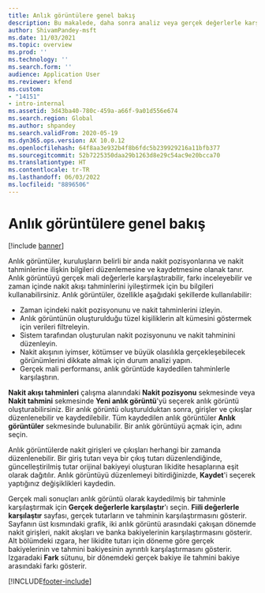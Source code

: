 ```yaml
---
title: Anlık görüntülere genel bakış
description: Bu makalede, daha sonra analiz veya gerçek değerlerle karşılaştırma amacıyla nakit akışı tahminini kaydetmenize olanak sağlayan anlık görüntüler özelliği açıklanmaktadır. Nakit akışı tahmini oluşturduğunuzda, bu tahmini bir "anlık görüntü" olarak kaydedebilirsiniz. Bu anlık görüntüleri, tahmine dahil edilen hesapları düzenlemek için kullanabilir veya anlık görüntüdeki tahmini gerçek değerlerle karşılaştırabilirsiniz.
author: ShivamPandey-msft
ms.date: 11/03/2021
ms.topic: overview
ms.prod: ''
ms.technology: ''
ms.search.form: ''
audience: Application User
ms.reviewer: kfend
ms.custom:
- "14151"
- intro-internal
ms.assetid: 3d43ba40-780c-459a-a66f-9a01d556e674
ms.search.region: Global
ms.author: shpandey
ms.search.validFrom: 2020-05-19
ms.dyn365.ops.version: AX 10.0.12
ms.openlocfilehash: 64f8aa3e932b4f8b6fdc5b239929216a11bfb377
ms.sourcegitcommit: 52b7225350daa29b1263d8e29c54ac9e20bcca70
ms.translationtype: HT
ms.contentlocale: tr-TR
ms.lasthandoff: 06/03/2022
ms.locfileid: "8896506"
---
```

# <a name="snapshots-overview"></a>Anlık görüntülere genel bakış

[!include [banner](../includes/banner.md)]

Anlık görüntüler, kuruluşların belirli bir anda nakit pozisyonlarına ve nakit tahminlerine ilişkin bilgileri düzenlemesine ve kaydetmesine olanak tanır. Anlık görüntüyü gerçek mali değerlerle karşılaştırabilir, farkı inceleyebilir ve zaman içinde nakit akışı tahminlerini iyileştirmek için bu bilgileri kullanabilirsiniz. Anlık görüntüler, özellikle aşağıdaki şekillerde kullanılabilir:

- Zaman içindeki nakit pozisyonunu ve nakit tahminlerini izleyin.
- Anlık görüntünün oluşturulduğu tüzel kişiliklerin alt kümesini göstermek için verileri filtreleyin.
- Sistem tarafından oluşturulan nakit pozisyonunu ve nakit tahminini düzenleyin.
- Nakit akışının iyimser, kötümser ve büyük olasılıkla gerçekleşebilecek görünümlerini dikkate almak için durum analizi yapın.
- Gerçek mali performansı, anlık görüntüde kaydedilen tahminlerle karşılaştırın.

**Nakit akışı tahminleri** çalışma alanındaki **Nakit pozisyonu** sekmesinde veya **Nakit tahmini** sekmesinde **Yeni anlık görüntü**'yü seçerek anlık görüntü oluşturabilirsiniz. Bir anlık görüntü oluşturulduktan sonra, girişler ve çıkışlar düzenlenebilir ve kaydedilebilir. Tüm kaydedilen anlık görüntüler **Anlık görüntüler** sekmesinde bulunabilir. Bir anlık görüntüyü açmak için, adını seçin.

Anlık görüntülerde nakit girişleri ve çıkışları herhangi bir zamanda düzenlenebilir. Bir giriş tutarı veya bir çıkış tutarı düzenlendiğinde, güncelleştirilmiş tutar orijinal bakiyeyi oluşturan likidite hesaplarına eşit olarak dağıtılır. Anlık görüntüyü düzenlemeyi bitirdiğinizde, **Kaydet**'i seçerek yaptığınız değişiklikleri kaydedin.

Gerçek mali sonuçları anlık görüntü olarak kaydedilmiş bir tahminle karşılaştırmak için **Gerçek değerlerle karşılaştır**'ı seçin. **Fiili değerlerle karşılaştır** sayfası, gerçek tutarların ve tahminin karşılaştırmasını gösterir. Sayfanın üst kısmındaki grafik, iki anlık görüntü arasındaki çakışan dönemde nakit girişleri, nakit akışları ve banka bakiyelerinin karşılaştırmasını gösterir. Alt bölümdeki ızgara, her likidite tutarı için döneme göre gerçek bakiyelerinin ve tahmini bakiyesinin ayrıntılı karşılaştırmasını gösterir. Izgaradaki **Fark** sütunu, bir dönemdeki gerçek bakiye ile tahmini bakiye arasındaki farkı gösterir.

[!INCLUDE[footer-include](../../includes/footer-banner.md)]
